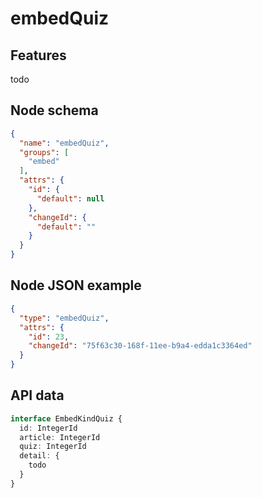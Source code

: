 # embedQuiz

## Features
todo

## Node schema

```json
{
  "name": "embedQuiz",
  "groups": [
    "embed"
  ],
  "attrs": {
    "id": {
      "default": null
    },
    "changeId": {
      "default": ""
    }
  }
}
```

## Node JSON example

```json
{
  "type": "embedQuiz",
  "attrs": {
    "id": 23,
    "changeId": "75f63c30-168f-11ee-b9a4-edda1c3364ed"
  }
}
```

## API data

```ts
interface EmbedKindQuiz {
  id: IntegerId
  article: IntegerId
  quiz: IntegerId
  detail: {
    todo
  }
}
```
